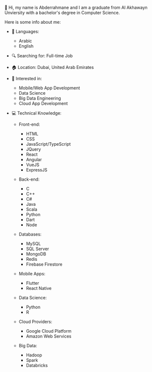 👋 Hi, my name is Abderrahmane and I am a graduate from
Al Akhawayn Unviersity with a bachelor's degree in 
Computer Science.
  
Here is some info about me:

- 📕 Languages:
  - Arabic
  - English

- 🔍 Searching for: Full-time Job
 
- 🏠 Location: Dubai, United Arab Emirates

- 👀 Interested in:
  - Mobile/Web App Development
  - Data Science
  - Big Data Engineering
  - Cloud App Development
- 💻 Technical Knowledge:
  - Front-end:
    - HTML
    - CSS
    - JavaScript/TypeScript
    - JQuery
    - React
    - Angular
    - VueJS
    - ExpressJS

  - Back-end:
    - C
    - C++
    - C#
    - Java
    - Scala
    - Python
    - Dart
    - Node

  - Databases:
    - MySQL
    - SQL Server
    - MongoDB
    - Redis
    - Firebase Firestore

  - Mobile Apps:
    - Flutter
    - React Native

  - Data Science:
    - Python
    - R

  - Cloud Providers:
    - Google Cloud Platform
    - Amazon Web Services

  - Big Data:
    - Hadoop
    - Spark
    - Databricks
